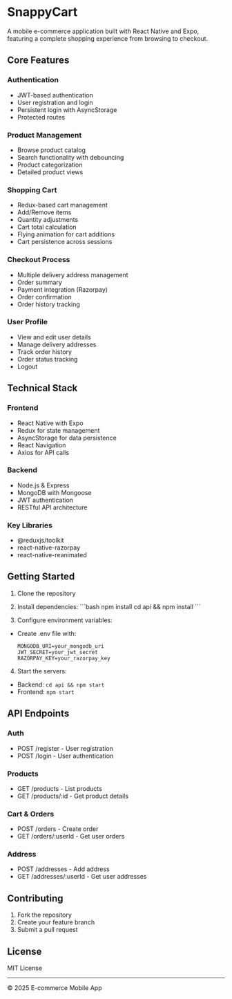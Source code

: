 # SnappyCart

A mobile e-commerce application built with React Native and Expo, featuring a complete shopping experience from browsing to checkout.

## Core Features

### Authentication

- JWT-based authentication
- User registration and login
- Persistent login with AsyncStorage
- Protected routes

### Product Management

- Browse product catalog
- Search functionality with debouncing
- Product categorization
- Detailed product views

### Shopping Cart

- Redux-based cart management
- Add/Remove items
- Quantity adjustments
- Cart total calculation
- Flying animation for cart additions
- Cart persistence across sessions

### Checkout Process

- Multiple delivery address management
- Order summary
- Payment integration (Razorpay)
- Order confirmation
- Order history tracking

### User Profile

- View and edit user details
- Manage delivery addresses
- Track order history
- Order status tracking
- Logout

## Technical Stack

### Frontend

- React Native with Expo
- Redux for state management
- AsyncStorage for data persistence
- React Navigation
- Axios for API calls

### Backend

- Node.js & Express
- MongoDB with Mongoose
- JWT authentication
- RESTful API architecture

### Key Libraries

- @reduxjs/toolkit
- react-native-razorpay
- react-native-reanimated

## Getting Started

1. Clone the repository
2. Install dependencies:
   \`\`\`bash
   npm install
   cd api && npm install
   \`\`\`

3. Configure environment variables:

- Create .env file with:
  ```
  MONGODB_URI=your_mongodb_uri
  JWT_SECRET=your_jwt_secret
  RAZORPAY_KEY=your_razorpay_key
  ```

4. Start the servers:

- Backend: `cd api && npm start`
- Frontend: `npm start`

## API Endpoints

### Auth

- POST /register - User registration
- POST /login - User authentication

### Products

- GET /products - List products
- GET /products/:id - Get product details

### Cart & Orders

- POST /orders - Create order
- GET /orders/:userId - Get user orders

### Address

- POST /addresses - Add address
- GET /addresses/:userId - Get user addresses

## Contributing

1. Fork the repository
2. Create your feature branch
3. Submit a pull request

## License

MIT License

---

© 2025 E-commerce Mobile App
